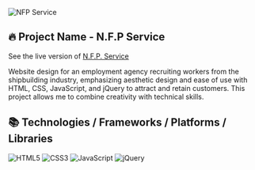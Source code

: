 ![NFP Service](https://github.com/user-attachments/assets/74d781de-1953-4698-9cd9-c263eb2d776c)

## 🔥 Project Name - N.F.P Service
See the live version of [N.F.P. Service](https://imediasystem.github.io/Bistro/)

Website design for an employment agency recruiting workers from the shipbuilding industry, emphasizing aesthetic design and ease of use with HTML, CSS, JavaScript, and jQuery to attract and retain customers. This project allows me to combine creativity with technical skills.
&nbsp;

## 📚 Technologies / Frameworks / Platforms / Libraries
![HTML5](https://img.shields.io/badge/html5-%23E34F26.svg?style=for-the-badge&logo=html5&logoColor=white)
![CSS3](https://img.shields.io/badge/css3-%231572B6.svg?style=for-the-badge&logo=css3&logoColor=white)
![JavaScript](https://img.shields.io/badge/javascript-%23323330.svg?style=for-the-badge&logo=javascript&logoColor=%23F7DF1E)
![jQuery](https://img.shields.io/badge/jquery-brown.svg?style=for-the-badge&logo=jquery&logoColor=%23F7DF1E)
